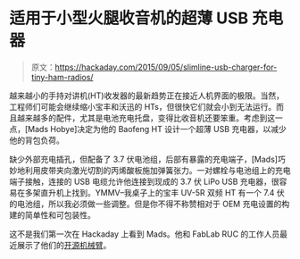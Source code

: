 # 适用于小型火腿收音机的超薄 USB 充电器

> 原文：<https://hackaday.com/2015/09/05/slimline-usb-charger-for-tiny-ham-radios/>

越来越小的手持对讲机(HT)收发器的最新趋势正在接近人机界面的极限。当然，工程师们可能会继续缩小宝丰和沃迅的 HTs，但很快它们就会小到无法运行。而且越来越多的配件，尤其是电池充电托盘，变得比收音机还要笨重。考虑到这一点，[Mads Hobye]决定为他的 Baofeng HT 设计一个超薄 USB 充电器，以减少他的背包负荷。

缺少外部充电插孔，但配备了 3.7 伏电池组，后部有暴露的充电端子，[Mads]巧妙地利用皮带夹向激光切割的丙烯酸板施加弹簧张力。一对螺栓与电池组上的充电端子接触，连接的 USB 电缆允许他连接到现成的 3.7 伏 LiPo USB 充电器，很容易在多架直升机上找到。YMMV–我桌子上的宝丰 UV-5R 双频 HT 有一个 7.4 伏的电池组，所以我必须做一些调整。但是你不得不称赞相对于 OEM 充电设置的构建的简单性和可包装性。

这不是我们第一次在 Hackaday 上看到 Mads。他和 FabLab RUC 的工作人员最近展示了他们的[开源机械臂](http://hackaday.com/2015/03/14/open-source-robotic-arm-now-within-reach/)。